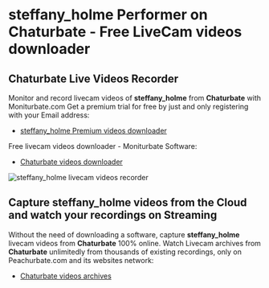 # steffany_holme Performer on Chaturbate - Free LiveCam videos downloader

## Chaturbate Live Videos Recorder

Monitor and record livecam videos of **steffany_holme** from **Chaturbate** with Moniturbate.com
Get a premium trial for free by just and only registering with your Email address:
* [steffany_holme Premium videos downloader](https://moniturbate.com/request-demo-licence-key.html)

Free livecam videos downloader - Moniturbate Software:
* [Chaturbate videos downloader](https://moniturbate.com/moniturbate-download-software.html)

![steffany_holme livecam videos recorder](https://peachurnet.com/templates/moniturbate-software.png)


## Capture steffany_holme videos from the Cloud and watch your recordings on Streaming

Without the need of downloading a software, capture **steffany_holme** livecam videos from **Chaturbate** 100% online.
Watch Livecam archives from **Chaturbate** unlimitedly from thousands of existing recordings, only on Peachurbate.com and its websites network:
* [Chaturbate videos archives](https://peachurnet.com/)